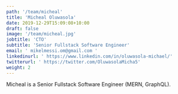 ```yaml
---
path: '/team/micheal'
title: 'Micheal Oluwasola'
date: 2019-12-29T15:09:08+10:00
draft: false
image: '/team/micheal.jpg'
jobtitle: 'CTO'
subtitle: 'Senior Fullstack Software Engineer'
email: ' mikelmessi.om@gmail.com '
linkedinurl: ' https://www.linkedin.com/in/oluwasola-michael/'
twitterurl: ' https://twitter.com/OluwasolaMicha5'
weight: 2
---
```


<p style='text-align: justify'>
    Micheal is a Senior Fullstack Software Engineer (MERN, GraphQL).
</p>

